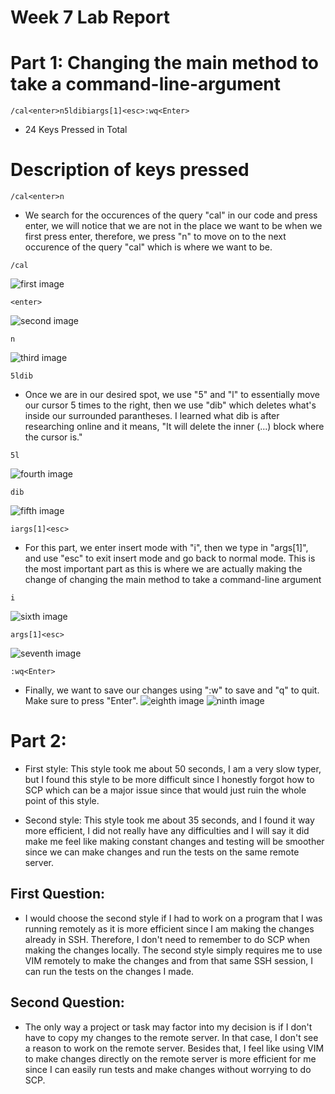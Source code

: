 # Week 7 Lab Report

# Part 1: Changing the main method to take a command-line-argument

```
/cal<enter>n5ldibiargs[1]<esc>:wq<Enter>
```
- 24 Keys Pressed in Total

# Description of keys pressed
```
/cal<enter>n
```
- We search for the occurences of the query "cal" in our code and press enter, we will notice that we are not in the place we want to be when we first press enter, therefore, we press "n" to move on to the next occurence of the query "cal" which is where we want to be.

```
/cal
```
![first image](cal.png)

```
<enter>
```

![second image](enter.png)

```
n
```

![third image](newn.png)

```
5ldib
```
- Once we are in our desired spot, we use "5" and "l" to essentially move our cursor 5 times to the right, then we use "dib" which deletes what's inside our surrounded parantheses. I learned what dib is after researching online and it means, "It will delete the inner (...) block where the cursor is."
```
5l
```
![fourth image](5l.png)
```
dib
```
![fifth image](dib.png)

```
iargs[1]<esc>
```
- For this part, we enter insert mode with "i", then we type in "args[1]", and use "esc" to exit insert mode and go back to normal mode. This is the most important part as this is where we are actually making the change of changing the main method to take a command-line argument

```
i
```
![sixth image](i.png)
```
args[1]<esc>
```
![seventh image](args.png)

```
:wq<Enter>
```
- Finally, we want to save our changes using ":w" to save and "q" to quit. Make sure to press "Enter".
![eighth image](wq.png)
![ninth image](e.png)

# Part 2:

- First style: This style took me about 50 seconds, I am a very slow typer, but I found this style to be more difficult since I honestly forgot how to SCP which can be a major issue since that would just ruin the whole point of this style.

- Second style: This style took me about 35 seconds, and I found it way more efficient, I did not really have any difficulties and I will say it did make me feel like making constant changes and testing will be smoother since we can make changes and run the tests on the same remote server.

## First Question:
- I would choose the second style if I had to work on a program that I was running remotely as it is more efficient since I am making the changes already in SSH. Therefore, I don't need to remember to do SCP when making the changes locally. The second style simply requires me to use VIM remotely to make the changes and from that same SSH session, I can run the tests on the changes I made.

## Second Question:
- The only way a project or task may factor into my decision is if I don't have to copy my changes to the remote server. In that case, I don't see a reason to work on the remote server. Besides that, I feel like using VIM to make changes directly on the remote server is more efficient for me since I can easily run tests and make changes without worrying to do SCP.